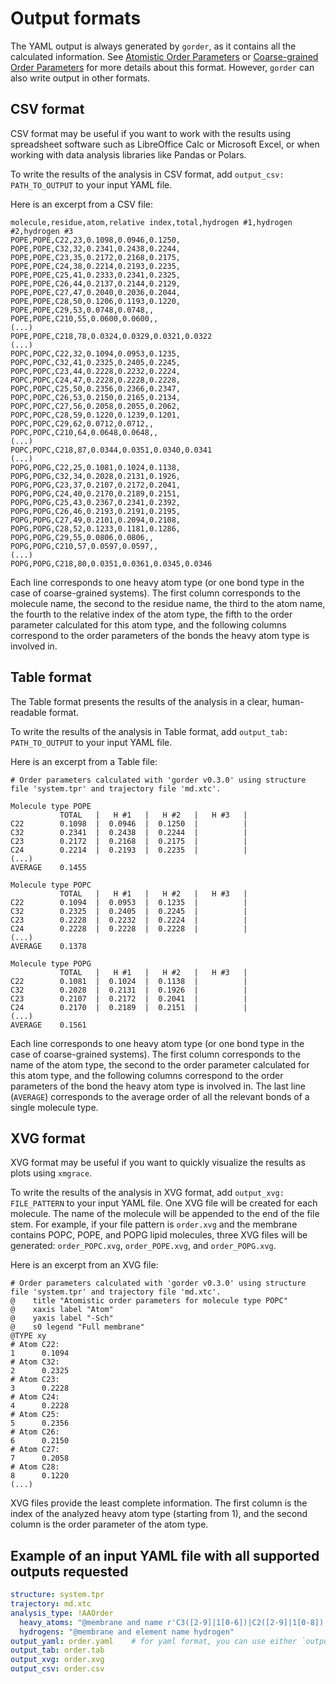 # Output formats

The YAML output is always generated by `gorder`, as it contains all the calculated information. See [Atomistic Order Parameters](aaorder_basics.md) or [Coarse-grained Order Parameters](cgorder_basics.md) for more details about this format. However, `gorder` can also write output in other formats.

## CSV format

CSV format may be useful if you want to work with the results using spreadsheet software such as LibreOffice Calc or Microsoft Excel, or when working with data analysis libraries like Pandas or Polars.

To write the results of the analysis in CSV format, add `output_csv: PATH_TO_OUTPUT` to your input YAML file.

Here is an excerpt from a CSV file:
```csv
molecule,residue,atom,relative index,total,hydrogen #1,hydrogen #2,hydrogen #3
POPE,POPE,C22,23,0.1098,0.0946,0.1250,
POPE,POPE,C32,32,0.2341,0.2438,0.2244,
POPE,POPE,C23,35,0.2172,0.2168,0.2175,
POPE,POPE,C24,38,0.2214,0.2193,0.2235,
POPE,POPE,C25,41,0.2333,0.2341,0.2325,
POPE,POPE,C26,44,0.2137,0.2144,0.2129,
POPE,POPE,C27,47,0.2040,0.2036,0.2044,
POPE,POPE,C28,50,0.1206,0.1193,0.1220,
POPE,POPE,C29,53,0.0748,0.0748,,
POPE,POPE,C210,55,0.0600,0.0600,,
(...)
POPE,POPE,C218,78,0.0324,0.0329,0.0321,0.0322
(...)
POPC,POPC,C22,32,0.1094,0.0953,0.1235,
POPC,POPC,C32,41,0.2325,0.2405,0.2245,
POPC,POPC,C23,44,0.2228,0.2232,0.2224,
POPC,POPC,C24,47,0.2228,0.2228,0.2228,
POPC,POPC,C25,50,0.2356,0.2366,0.2347,
POPC,POPC,C26,53,0.2150,0.2165,0.2134,
POPC,POPC,C27,56,0.2058,0.2055,0.2062,
POPC,POPC,C28,59,0.1220,0.1239,0.1201,
POPC,POPC,C29,62,0.0712,0.0712,,
POPC,POPC,C210,64,0.0648,0.0648,,
(...)
POPC,POPC,C218,87,0.0344,0.0351,0.0340,0.0341
(...)
POPG,POPG,C22,25,0.1081,0.1024,0.1138,
POPG,POPG,C32,34,0.2028,0.2131,0.1926,
POPG,POPG,C23,37,0.2107,0.2172,0.2041,
POPG,POPG,C24,40,0.2170,0.2189,0.2151,
POPG,POPG,C25,43,0.2367,0.2341,0.2392,
POPG,POPG,C26,46,0.2193,0.2191,0.2195,
POPG,POPG,C27,49,0.2101,0.2094,0.2108,
POPG,POPG,C28,52,0.1233,0.1181,0.1286,
POPG,POPG,C29,55,0.0806,0.0806,,
POPG,POPG,C210,57,0.0597,0.0597,,
(...)
POPG,POPG,C218,80,0.0351,0.0361,0.0345,0.0346
```

Each line corresponds to one heavy atom type (or one bond type in the case of coarse-grained systems). The first column corresponds to the molecule name, the second to the residue name, the third to the atom name, the fourth to the relative index of the atom type, the fifth to the order parameter calculated for this atom type, and the following columns correspond to the order parameters of the bonds the heavy atom type is involved in.

## Table format

The Table format presents the results of the analysis in a clear, human-readable format.

To write the results of the analysis in Table format, add `output_tab: PATH_TO_OUTPUT` to your input YAML file.

Here is an excerpt from a Table file:

```text
# Order parameters calculated with 'gorder v0.3.0' using structure file 'system.tpr' and trajectory file 'md.xtc'.

Molecule type POPE
           TOTAL   |   H #1   |   H #2   |   H #3   |
C22        0.1098  |  0.0946  |  0.1250  |          |
C32        0.2341  |  0.2438  |  0.2244  |          |
C23        0.2172  |  0.2168  |  0.2175  |          |
C24        0.2214  |  0.2193  |  0.2235  |          |
(...)
AVERAGE    0.1455

Molecule type POPC
           TOTAL   |   H #1   |   H #2   |   H #3   |
C22        0.1094  |  0.0953  |  0.1235  |          |
C32        0.2325  |  0.2405  |  0.2245  |          |
C23        0.2228  |  0.2232  |  0.2224  |          |
C24        0.2228  |  0.2228  |  0.2228  |          |
(...)
AVERAGE    0.1378

Molecule type POPG
           TOTAL   |   H #1   |   H #2   |   H #3   |
C22        0.1081  |  0.1024  |  0.1138  |          |
C32        0.2028  |  0.2131  |  0.1926  |          |
C23        0.2107  |  0.2172  |  0.2041  |          |
C24        0.2170  |  0.2189  |  0.2151  |          |
(...)
AVERAGE    0.1561
```

Each line corresponds to one heavy atom type (or one bond type in the case of coarse-grained systems). The first column corresponds to the name of the atom type, the second to the order parameter calculated for this atom type, and the following columns correspond to the order parameters of the bond the heavy atom type is involved in. The last line (`AVERAGE`) corresponds to the average order of all the relevant bonds of a single molecule type.

## XVG format

XVG format may be useful if you want to quickly visualize the results as plots using `xmgrace`.

To write the results of the analysis in XVG format, add `output_xvg: FILE_PATTERN` to your input YAML file. One XVG file will be created for each molecule. The name of the molecule will be appended to the end of the file stem. For example, if your file pattern is `order.xvg` and the membrane contains POPC, POPE, and POPG lipid molecules, three XVG files will be generated: `order_POPC.xvg`, `order_POPE.xvg`, and `order_POPG.xvg`.

Here is an excerpt from an XVG file:

```text
# Order parameters calculated with 'gorder v0.3.0' using structure file 'system.tpr' and trajectory file 'md.xtc'.
@    title "Atomistic order parameters for molecule type POPC"
@    xaxis label "Atom"
@    yaxis label "-Sch"
@    s0 legend "Full membrane"
@TYPE xy
# Atom C22:
1      0.1094 
# Atom C32:
2      0.2325 
# Atom C23:
3      0.2228 
# Atom C24:
4      0.2228 
# Atom C25:
5      0.2356 
# Atom C26:
6      0.2150 
# Atom C27:
7      0.2058 
# Atom C28:
8      0.1220 
(...)
```

XVG files provide the least complete information. The first column is the index of the analyzed heavy atom type (starting from 1), and the second column is the order parameter of the atom type.

## Example of an input YAML file with all supported outputs requested

```yaml
structure: system.tpr
trajectory: md.xtc
analysis_type: !AAOrder
  heavy_atoms: "@membrane and name r'C3([2-9]|1[0-6])|C2([2-9]|1[0-8])'"
  hydrogens: "@membrane and element name hydrogen"
output_yaml: order.yaml    # for yaml format, you can use either `output`, `output_yaml` or `output_yml`
output_tab: order.tab
output_xvg: order.xvg
output_csv: order.csv
```